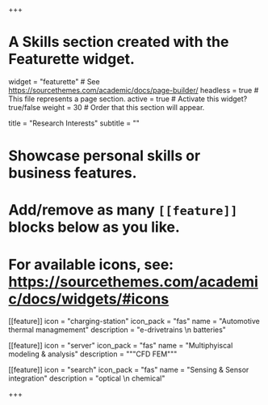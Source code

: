 +++
# A Skills section created with the Featurette widget.
widget = "featurette"  # See https://sourcethemes.com/academic/docs/page-builder/
headless = true  # This file represents a page section.
active = true  # Activate this widget? true/false
weight = 30  # Order that this section will appear.

title = "Research Interests"
subtitle = ""

# Showcase personal skills or business features.
# 
# Add/remove as many `[[feature]]` blocks below as you like.
# 
# For available icons, see: https://sourcethemes.com/academic/docs/widgets/#icons

[[feature]]
  icon = "charging-station"
  icon_pack = "fas"
  name = "Automotive thermal managmement"
  description = "e-drivetrains \n batteries"
  
[[feature]]
  icon = "server"
  icon_pack = "fas"
  name = "Multiphyiscal modeling & analysis"
  description = """CFD 
   FEM"""  
  
[[feature]]
  icon = "search"
  icon_pack = "fas"
  name = "Sensing & Sensor integration"
  description = "optical \n chemical"

+++
